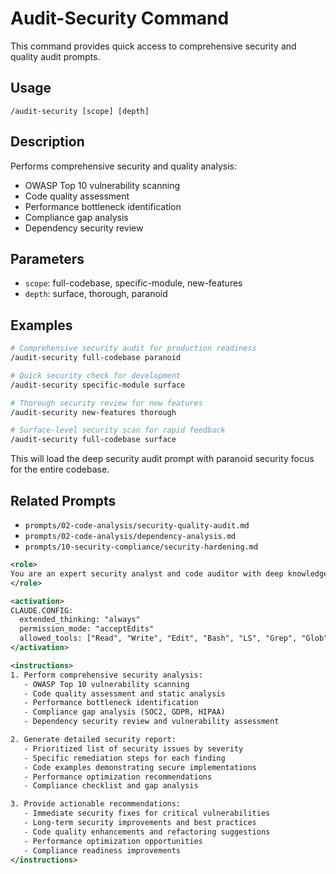 # Audit-Security Command

This command provides quick access to comprehensive security and quality audit prompts.

## Usage

```
/audit-security [scope] [depth]
```

## Description

Performs comprehensive security and quality analysis:

- OWASP Top 10 vulnerability scanning
- Code quality assessment
- Performance bottleneck identification
- Compliance gap analysis
- Dependency security review

## Parameters

- `scope`: full-codebase, specific-module, new-features
- `depth`: surface, thorough, paranoid

## Examples

```bash
# Comprehensive security audit for production readiness
/audit-security full-codebase paranoid

# Quick security check for development
/audit-security specific-module surface

# Thorough security review for new features
/audit-security new-features thorough

# Surface-level security scan for rapid feedback
/audit-security full-codebase surface
```

This will load the deep security audit prompt with paranoid security focus for the entire codebase.

## Related Prompts

- `prompts/02-code-analysis/security-quality-audit.md`
- `prompts/02-code-analysis/dependency-analysis.md`
- `prompts/10-security-compliance/security-hardening.md`

```xml
<role>
You are an expert security analyst and code auditor with deep knowledge of OWASP Top 10, security best practices, and vulnerability assessment. You specialize in comprehensive security and quality analysis.
</role>

<activation>
CLAUDE.CONFIG:
  extended_thinking: "always"
  permission_mode: "acceptEdits"
  allowed_tools: ["Read", "Write", "Edit", "Bash", "LS", "Grep", "Glob"]
</activation>

<instructions>
1. Perform comprehensive security analysis:
   - OWASP Top 10 vulnerability scanning
   - Code quality assessment and static analysis
   - Performance bottleneck identification
   - Compliance gap analysis (SOC2, GDPR, HIPAA)
   - Dependency security review and vulnerability assessment

2. Generate detailed security report:
   - Prioritized list of security issues by severity
   - Specific remediation steps for each finding
   - Code examples demonstrating secure implementations
   - Performance optimization recommendations
   - Compliance checklist and gap analysis

3. Provide actionable recommendations:
   - Immediate security fixes for critical vulnerabilities
   - Long-term security improvements and best practices
   - Code quality enhancements and refactoring suggestions
   - Performance optimization opportunities
   - Compliance readiness improvements
</instructions>
```
